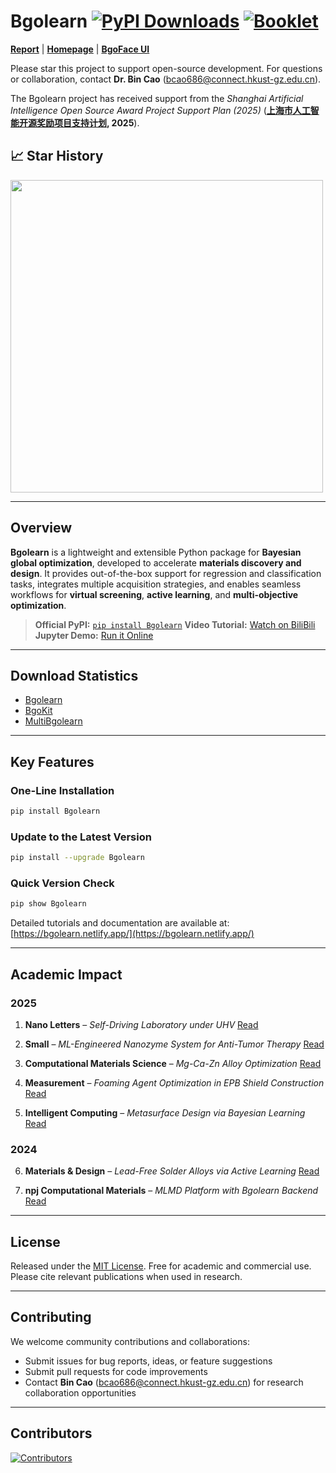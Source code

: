 

# Bgolearn [![PyPI Downloads](https://static.pepy.tech/personalized-badge/bgolearn?period=total\&units=INTERNATIONAL_SYSTEM\&left_color=BLACK\&right_color=GREEN\&left_text=downloads)](https://pepy.tech/projects/bgolearn) [![Booklet](https://img.shields.io/badge/Booklet-Documentation-green?style=flat&labelColor=black)](https://bgolearn.netlify.app/)


[**Report**](https://cmc2025.scimeeting.cn/cn/web/speaker-detail/27167?user_id=ZXvycJpgjG2WSbabyEmiSA_d_d) | [**Homepage**](http://bgolearn.caobin.asia/) | [**BgoFace UI**](https://github.com/Bgolearn/BgoFace)

Please star this project to support open-source development.
For questions or collaboration, contact **Dr. Bin Cao** ([bcao686@connect.hkust-gz.edu.cn](mailto:bcao686@connect.hkust-gz.edu.cn)).

The Bgolearn project has received support from the *Shanghai Artificial Intelligence Open Source Award Project Support Plan (2025)* (**[上海市人工智能开源奖励项目支持计划](https://www.sheitc.sh.gov.cn/cyfz/20250728/e571042d40384fcf859a347eb99e10df.html), 2025**).


## 📈 Star History

<a href="https://star-history.com/#Bin-Cao/Bgolearn&Date">
  <img src="https://api.star-history.com/svg?repos=Bin-Cao/Bgolearn&type=Date" width="500">
</a>


---

## Overview

**Bgolearn** is a lightweight and extensible Python package for **Bayesian global optimization**, developed to accelerate **materials discovery and design**.
It provides out-of-the-box support for regression and classification tasks, integrates multiple acquisition strategies, and enables seamless workflows for **virtual screening**, **active learning**, and **multi-objective optimization**.

> **Official PyPI:** [`pip install Bgolearn`](https://pypi.org/project/Bgolearn/)
> **Video Tutorial:** [Watch on BiliBili](https://www.bilibili.com/video/BV1LTtLeaEZp)
> **Jupyter Demo:** [Run it Online](https://bgolearn.netlify.app/)

---

## Download Statistics

* [Bgolearn](https://pepy.tech/projects/Bgolearn?timeRange=threeMonths&category=version)
* [BgoKit](https://pepy.tech/projects/BgoKit?timeRange=threeMonths&category=version)
* [MultiBgolearn](https://pepy.tech/projects/multibgolearn?timeRange=threeMonths&category=version)

---

## Key Features

### One-Line Installation

```bash
pip install Bgolearn
```

### Update to the Latest Version

```bash
pip install --upgrade Bgolearn
```

### Quick Version Check

```bash
pip show Bgolearn
```

Detailed tutorials and documentation are available at: [https://bgolearn.netlify.app/](https://bgolearn.netlify.app/)

---

## Academic Impact

### 2025

1. **Nano Letters** – *Self-Driving Laboratory under UHV*
   [Read](https://pubs.acs.org/doi/pdf/10.1021/acs.nanolett.5c02445?casa_token=DycwWKxkjjQAAAAA:_qVVZ56VuzbHDnLmJ_-8mUtHatu9S8rOXE78HHGjmNhADLlr7qr-4rPWsAuIOVide29eEy6gOfvzC3do)

2. **Small** – *ML-Engineered Nanozyme System for Anti-Tumor Therapy*
   [Read](https://onlinelibrary.wiley.com/doi/10.1002/smll.202408750?utm_source=chatgpt.com)

3. **Computational Materials Science** – *Mg-Ca-Zn Alloy Optimization*
   [Read](https://www.sciencedirect.com/science/article/pii/S0927025625000084)

4. **Measurement** – *Foaming Agent Optimization in EPB Shield Construction*
   [Read](https://www.sciencedirect.com/science/article/pii/S0263224124013940)

5. **Intelligent Computing** – *Metasurface Design via Bayesian Learning*
   [Read](https://spj.science.org/doi/pdf/10.34133/icomputing.0135)

### 2024

6. **Materials & Design** – *Lead-Free Solder Alloys via Active Learning*
   [Read](https://www.sciencedirect.com/science/article/pii/S0264127524002946)

7. **npj Computational Materials** – *MLMD Platform with Bgolearn Backend*
   [Read](https://www.nature.com/articles/s41524-024-01243-4)

---

## License

Released under the [MIT License](https://opensource.org/licenses/MIT).
Free for academic and commercial use. Please cite relevant publications when used in research.

---

## Contributing

We welcome community contributions and collaborations:

* Submit issues for bug reports, ideas, or feature suggestions
* Submit pull requests for code improvements
* Contact **Bin Cao** ([bcao686@connect.hkust-gz.edu.cn](mailto:bcao686@connect.hkust-gz.edu.cn)) for research collaboration opportunities

---

## Contributors

[![Contributors](https://contrib.rocks/image?repo=Bin-Cao/Bgolearn&v=6)](https://github.com/Bin-Cao/Bgolearn/graphs/contributors)
